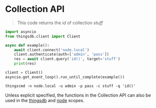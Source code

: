 # Collection API

> This code returns the *id* of collection *stuff*

```python
import asyncio
from thingsdb.client import Client

async def example():
    await client.connect('node.local')
    client.authenticate(auth=['admin', 'pass'])
    res = await client.query('id()', target='stuff')
    print(res)

client = Client()
asyncio.get_event_loop().run_until_complete(example())
```

```shell
thingscmd -n node.local -u admin -p pass -c stuff -q 'id()'
```

Unless explicit specified, the functions in the Collection API can also be used in the [thingsdb](#thingsdb-api) and [node](#node-api) scopes.
